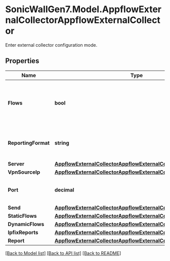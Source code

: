 # SonicWallGen7.Model.AppflowExternalCollectorAppflowExternalCollector
Enter external collector configuration mode.

## Properties

Name | Type | Description | Notes
------------ | ------------- | ------------- | -------------
**Flows** | **bool** | Enable sending appflow and real-time data to external collector. | [optional] 
**ReportingFormat** | **string** | Set the external appflow reporting format. | [optional] 
**Server** | [**AppflowExternalCollectorAppflowExternalCollectorServer**](AppflowExternalCollectorAppflowExternalCollectorServer.md) |  | [optional] 
**VpnSourceIp** | [**AppflowExternalCollectorAppflowExternalCollectorVpnSourceIp**](AppflowExternalCollectorAppflowExternalCollectorVpnSourceIp.md) |  | [optional] 
**Port** | **decimal** | Set external collector UDP port number. | [optional] 
**Send** | [**AppflowExternalCollectorAppflowExternalCollectorSend**](AppflowExternalCollectorAppflowExternalCollectorSend.md) |  | [optional] 
**StaticFlows** | [**AppflowExternalCollectorAppflowExternalCollectorStaticFlows**](AppflowExternalCollectorAppflowExternalCollectorStaticFlows.md) |  | [optional] 
**DynamicFlows** | [**AppflowExternalCollectorAppflowExternalCollectorDynamicFlows**](AppflowExternalCollectorAppflowExternalCollectorDynamicFlows.md) |  | [optional] 
**IpfixReports** | [**AppflowExternalCollectorAppflowExternalCollectorIpfixReports**](AppflowExternalCollectorAppflowExternalCollectorIpfixReports.md) |  | [optional] 
**Report** | [**AppflowExternalCollectorAppflowExternalCollectorReport**](AppflowExternalCollectorAppflowExternalCollectorReport.md) |  | [optional] 

[[Back to Model list]](../README.md#documentation-for-models) [[Back to API list]](../README.md#documentation-for-api-endpoints) [[Back to README]](../README.md)

